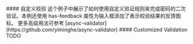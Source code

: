 <cn>
#### 自定义校验
这个例子中展示了如何使用自定义验证规则来完成密码的二次验证。本例还使用 has-feedback 属性为输入框添加了表示校验结果的反馈图标。 更多高级用法可参考 [async-validator](https://github.com/yiminghe/async-validator)
</cn>

<us>
#### Customized Validation
TODO
</us>
